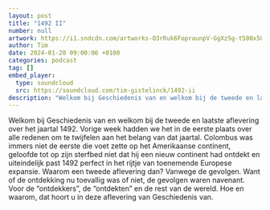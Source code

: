 ```yaml
---
layout: post
title: "1492 II"
number: null
artwork: https://i1.sndcdn.com/artworks-O3rRuk6FopraunpV-GgXz5g-t500x500.jpg
author: Tim
date: 2024-01-28 09:00:06 +0100
categories: podcast
tag: []
embed_player:
  type: soundcloud
  src: https://soundcloud.com/tim-gistelinck/1492-ii
description: "Welkom bij Geschiedenis van en welkom bij de tweede en laatste aflevering over het jaartal 1492."
---
```

Welkom bij Geschiedenis van en welkom bij de tweede en laatste aflevering over het jaartal 1492. Vorige week hadden we het in de eerste plaats over alle redenen om te twijfelen aan het belang van dat jaartal. Colombus was immers niet de eerste die voet zette op het Amerikaanse continent, geloofde tot op zijn sterfbed niet dat hij een nieuw continent had ontdekt en uiteindelijk past 1492 perfect in het rijtje van toenemende Europese expansie. Waarom een tweede aflevering dan? Vanwege de gevolgen. Want of de ontdekking nu toevallig was of niet, de gevolgen waren navenant. Voor de “ontdekkers”, de “ontdekten” en de rest van de wereld. Hoe en waarom, dat hoort u in deze aflevering van Geschiedenis van.